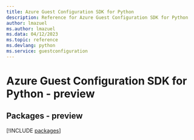 ```yaml
---
title: Azure Guest Configuration SDK for Python
description: Reference for Azure Guest Configuration SDK for Python
author: lmazuel
ms.author: lmazuel
ms.data: 04/12/2023
ms.topic: reference
ms.devlang: python
ms.service: guestconfiguration
---
```

# Azure Guest Configuration SDK for Python - preview
## Packages - preview
[!INCLUDE [packages](guest-configuration-index.md)]
